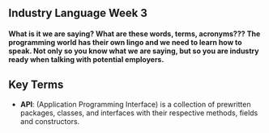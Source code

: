 ## Industry Language Week 3

#### What is it we are saying? What are these words, terms, acronyms??? The programming world has their own lingo and we need to learn how to speak. Not only so you know what we are saying, but so you are industry ready when talking with potential employers.

## Key Terms
- **API**: (Application Programming Interface) is a collection of prewritten packages, classes, and interfaces with their respective methods, fields and constructors.
